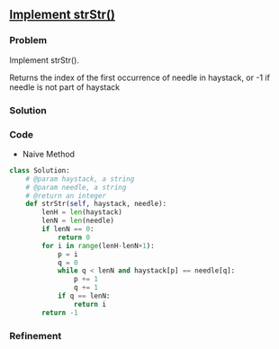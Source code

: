 ## [Implement strStr()](https://leetcode.com/problems/implement-strstr/)

### Problem

Implement strStr().

Returns the index of the first occurrence of needle in haystack, or -1 if needle is not part of haystack

### Solution


### Code

- Naive Method

``` Python
class Solution:
    # @param haystack, a string
    # @param needle, a string
    # @return an integer
    def strStr(self, haystack, needle):
        lenH = len(haystack)
        lenN = len(needle)
        if lenN == 0:
            return 0
        for i in range(lenH-lenN+1):
            p = i
            q = 0
            while q < lenN and haystack[p] == needle[q]:
                p += 1
                q += 1
            if q == lenN:
                return i
        return -1
```

### Refinement
